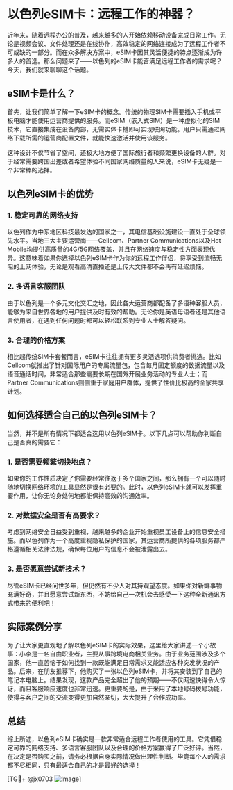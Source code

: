 # 以色列eSIM卡：远程工作的神器？

近年来，随着远程办公的普及，越来越多的人开始依赖移动设备完成日常工作。无论是视频会议、文件处理还是在线协作，高效稳定的网络连接成为了远程工作者不可或缺的一部分。而在众多解决方案中，eSIM卡因其灵活便捷的特点逐渐成为许多人的首选。那么问题来了——以色列的eSIM卡能否满足远程工作者的需求呢？今天，我们就来聊聊这个话题。

## eSIM卡是什么？

首先，让我们简单了解一下eSIM卡的概念。传统的物理SIM卡需要插入手机或平板电脑才能使用运营商提供的服务。而eSIM（嵌入式SIM）是一种虚拟化的SIM技术，它直接集成在设备内部，无需实体卡槽即可实现联网功能。用户只需通过网络下载所需的运营商配置文件，就能快速激活并使用该服务。

这种设计不仅节省了空间，还极大地方便了国际旅行者和频繁更换设备的人群。对于经常需要跨国出差或者希望体验不同国家网络质量的人来说，eSIM卡无疑是一个非常棒的选择。

## 以色列eSIM卡的优势

### 1. 稳定可靠的网络支持
以色列作为中东地区科技最发达的国家之一，其电信基础设施建设一直处于全球领先水平。当地三大主要运营商——Cellcom、Partner Communications以及Hot Mobile均提供高质量的4G/5G网络覆盖，并且在网络速度与稳定性方面表现优异。这意味着如果你选择以色列eSIM卡作为你的远程工作伴侣，将享受到流畅无阻的上网体验，无论是观看高清直播还是上传大文件都不会再有延迟烦恼。

### 2. 多语言客服团队
由于以色列是一个多元文化交汇之地，因此各大运营商都配备了多语种客服人员，能够为来自世界各地的用户提供及时有效的帮助。无论你是英语母语者还是其他语言使用者，在遇到任何问题时都可以轻松联系到专业人士解答疑问。

### 3. 合理的价格方案
相比起传统SIM卡套餐而言，eSIM卡往往拥有更多灵活选项供消费者挑选。比如Cellcom就推出了针对国际用户的专属流量包，包含每月固定额度的数据流量以及语音通话时间，非常适合那些需要长期在国外开展业务活动的专业人士；而Partner Communications则侧重于家庭用户群体，提供了性价比极高的全家共享计划。

## 如何选择适合自己的以色列eSIM卡？

当然，并不是所有情况下都适合选用以色列eSIM卡。以下几点可以帮助你判断自己是否真的需要它：

### 1. 是否需要频繁切换地点？
如果你的工作性质决定了你需要经常往返于多个国家之间，那么拥有一个可以随时随地切换网络环境的工具显然是很有必要的。此时，以色列eSIM卡就可以发挥重要作用，让你无论身处何地都能保持高效的沟通效率。

### 2. 对数据安全是否有高要求？
考虑到网络安全日益受到重视，越来越多的企业开始重视员工设备上的信息安全措施。而以色列作为一个高度重视隐私保护的国家，其运营商所提供的各项服务都严格遵循相关法律法规，确保每位用户的信息不会被泄露出去。

### 3. 是否愿意尝试新技术？
尽管eSIM卡已经问世多年，但仍然有不少人对其持观望态度。如果你对新鲜事物充满好奇，并且愿意尝试新东西，不妨给自己一次机会去感受一下这种全新通讯方式带来的便利吧！

## 实际案例分享

为了让大家更直观地了解以色列eSIM卡的实际效果，这里给大家讲述一个小故事：小李是一名自由职业者，主要从事跨境电商相关业务。由于业务范围涉及多个国家，他一直苦恼于如何找到一款既能满足日常需求又能适应各种突发状况的产品。后来，在朋友推荐下，他购买了一张以色列eSIM卡，并将其安装到了自己的笔记本电脑上。结果发现，这款产品完全超出了他的预期——不仅网速快得令人惊讶，而且客服响应速度也非常迅速。更重要的是，由于采用了本地号码拨号功能，使得与客户之间的交流变得更加自然亲切，大大提升了合作成功率。

## 总结

综上所述，以色列eSIM卡确实是一款非常适合远程工作者使用的工具。它凭借稳定可靠的网络支持、多语言客服团队以及合理的价格方案赢得了广泛好评。当然，在决定是否购买之前，请务必根据自身实际情况做出理性判断。毕竟每个人的需求都不尽相同，只有最适合自己的才是最好的选择！

[TG💪+ @jx0703 ![Image](https://github.com/user-attachments/assets/dbca1d08-cadb-493c-b0ec-ad6f7a83f270)]